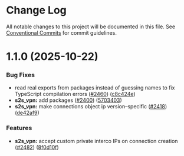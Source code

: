 # Change Log

All notable changes to this project will be documented in this file.
See [Conventional Commits](https://conventionalcommits.org) for commit guidelines.

# 1.1.0 (2025-10-22)

### Bug Fixes

- read real exports from packages instead of guessing names to fix TypeScript compilation errors ([#2460](https://github.com/scaleway/scaleway-sdk-js/issues/2460)) ([c8c424e](https://github.com/scaleway/scaleway-sdk-js/commit/c8c424e09d3a365a2592f25abdc0a8d6d86e0f0b))
- **s2s_vpn:** add packages ([#2400](https://github.com/scaleway/scaleway-sdk-js/issues/2400)) ([5703403](https://github.com/scaleway/scaleway-sdk-js/commit/5703403f87dccf9e7f6d8e52c278608c440a6dca))
- **s2s_vpn:** make connections object ip version–specific ([#2418](https://github.com/scaleway/scaleway-sdk-js/issues/2418)) ([de42af9](https://github.com/scaleway/scaleway-sdk-js/commit/de42af9866db9956511368ee003ec7eaa8f5eec4))

### Features

- **s2s_vpn:** accept custom private interco IPs on connection creation ([#2482](https://github.com/scaleway/scaleway-sdk-js/issues/2482)) ([8f0d10f](https://github.com/scaleway/scaleway-sdk-js/commit/8f0d10ffd98b02bccf1be14024c7b92c52f413fd))
